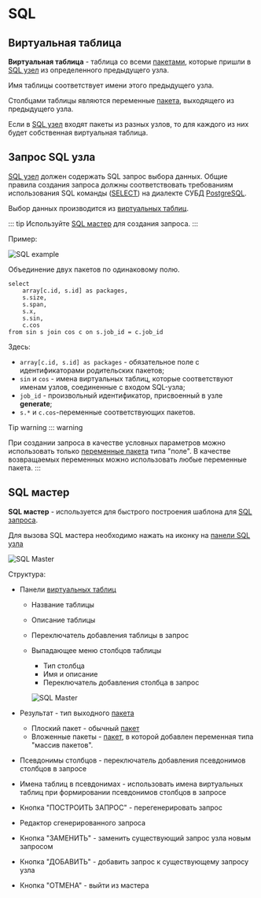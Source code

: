 # SQL

## Виртуальная таблица

**Виртуальная таблица** - таблица со всеми [пакетами][1], которые пришли в [SQL узел][2] из определенного предыдущего узла.

Имя таблицы соответствует имени этого предыдущего узла.

Столбцами таблицы являются переменные [пакета][1], выходящего из предыдущего узла.

Если в [SQL узел][2] входят пакеты из разных узлов, то для каждого из них будет собственная виртуальная таблица.

## Запрос SQL узла

[SQL узел][2] должен содержать SQL запрос выбора данных. Общие правила создания запроса должны соответствовать требованиям использования SQL команды ([SELECT](https://www.postgresql.org/docs/13/sql-select.html)) на диалекте СУБД [PostgreSQL](https://www.postgresql.org).

Выбор данных производится из [виртуальных таблиц](#виртуальная-таблица).

::: tip <span class="iconify" data-icon="mdi:information" style="color: #42b983; font-size: 24px;"></span>
Используйте [SQL мастер](#sql-мастер) для создания запроса.
:::

Пример:

![SQL example](/images/common/sql_example.png)

Объединение двух пакетов по одинаковому полю.

```sql:no-line-numbers
select
    array[c.id, s.id] as packages,
    s.size,
    s.span,
    s.x,
    s.sin,
    c.cos
from sin s join cos c on s.job_id = c.job_id
```

Здесь:

- `array[c.id, s.id] as packages` - обязательное поле с идентификаторами родительских пакетов;
- `sin` и `сos` - имена виртуальных таблиц, которые соответствуют именам узлов, соединенные с входом SQL-узла;
- `job_id` - произвольный идентификатор, присвоенный в узле **generate**;
- `s.*` и `c.cos`-переменные соответствующих пакетов.

Tip warning
::: warning <span class="iconify" data-icon="emojione-v1:warning" style="color: #e7c000; font-size: 24px;"></span>

При создании запроса в качестве условных параметров можно использовать только [переменные пакета][1] типа "поле". В качестве возвращаемых переменных можно использовать любые переменные пакета.
:::

## SQL мастер

**SQL мастер** - используется для быстрого построения шаблона для [SQL запроса](#запрос-sql-узла).

Для вызова SQL мастера необходимо нажать на иконку <span class="iconify-inline" data-icon="mdi:auto-fix"></span> на [панели SQL узла](/docs/desc/nodes.md#запрос)

![SQL Master](/images/common/sql_wizard.png)

Структура:

- Панели [виртуальных таблиц](#виртуальная-таблица)

  - Название таблицы
  - Описание таблицы
  - <span class="iconify-inline" data-icon="mdi:checkbox-marked" style="color: green"></span> Переключатель добавления таблицы в запрос
  - <span class="iconify-inline" data-icon="mdi:menu-down"></span> Выпадающее меню столбцов таблицы

    - Тип столбца
    - Имя и описание
    - <span class="iconify-inline" data-icon="mdi:checkbox-marked" style="color: green"></span> Переключатель добавления столбца в запрос

    ![SQL Master](/images/common/sql_wizard_table_variables.png)

- Результат - тип выходного [пакета][1]
  - Плоский пакет - обычный [пакет][1]
  - Вложенные пакеты - [пакет][1], в которой добавлен переменная типа "массив пакетов".
- <span class="iconify-inline" data-icon="mdi:checkbox-marked" style="color: green"></span> Псевдонимы столбцов - переключатель добавления псевдонимов столбцов в запросе
- <span class="iconify-inline" data-icon="mdi:checkbox-marked" style="color: green"></span> Имена таблиц в псевдонимах - использовать имена виртуальных таблиц при формировании псевдонимов столбцов в запросе
- Кнопка "ПОСТРОИТЬ ЗАПРОС" - перегенерировать запрос
- Редактор сгенерированного запроса
- Кнопка "ЗАМЕНИТЬ" - заменить существующий запрос узла новым запросом
- Кнопка "ДОБАВИТЬ" - добавить запрос к существующему запросу узла
- Кнопка "ОТМЕНА" - выйти из мастера

[1]: /docs/desc/nodes.md#пакеты
[2]: /docs/desc/nodes.md#sql-узел
